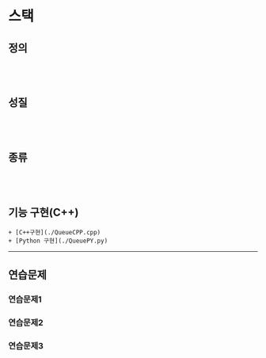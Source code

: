 # 스택
## 정의
<br><br>

## 성질
<br><br>

## 종류
<br><br>

## 기능 구현(C++)
    + [C++구현](./QueueCPP.cpp)
    + [Python 구현](./QueuePY.py)
---
## 연습문제
### 연습문제1
    
### 연습문제2
### 연습문제3
